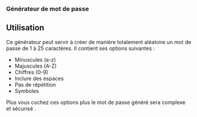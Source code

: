 ### Générateur de mot de passe 

## Utilisation 

Ce générateur peut servir à créer de manière totalement aléatoire un mot de passe de 1 à 25 caractères.
Il contient ses options suivantes :
- Minuscules (a-z)
- Majuscules (A-Z)
- Chiffres (0-9)
- Inclure des espaces
- Pas de répétition
- Symboles

Plus vous cochez ces options plus le mot de passe généré sera complexe et sécurisé .